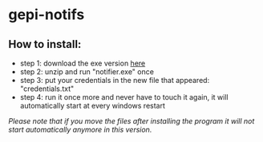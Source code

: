 # gepi-notifs

## How to install:
- step 1: download the exe version [here](https://drive.google.com/file/d/1GpCzb1l8gA_vlHyoOEEALUIbr_EKduhP/view?usp=sharing)
- step 2: unzip and run "notifier.exe" once
- step 3: put your credentials in the new file that appeared: "credentials.txt"
- step 4: run it once more and never have to touch it again, it will automatically start at every windows restart

*Please note that if you move the files after installing the program it will not start automatically anymore in this version.*
